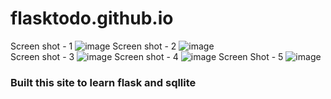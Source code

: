 # flasktodo.github.io
Screen shot - 1
![image](https://github.com/Geeky-Sam01/flasktodo.github.io/assets/71366418/78d2ac86-f7b7-4180-89c0-844889dffaa7)
Screen shot - 2
![image](https://github.com/Geeky-Sam01/flasktodo.github.io/assets/71366418/fe2f80df-3be9-459f-9670-cd4abca681a5)\
Screen shot - 3
![image](https://github.com/Geeky-Sam01/flasktodo.github.io/assets/71366418/64d6569c-f4f2-4ed8-b23b-bf8c73978859)
Screen shot - 4
![image](https://github.com/Geeky-Sam01/flasktodo.github.io/assets/71366418/0dbf24fc-420a-4e48-909c-e91ee1b55452)
Screen Shot - 5 
![image](https://github.com/Geeky-Sam01/flasktodo.github.io/assets/71366418/e8e85fe3-1511-4316-b79d-b0efbcb853c9)

### Built this site to learn flask and sqllite

